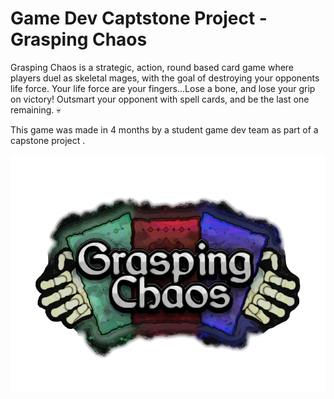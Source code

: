 # Game Dev Captstone Project - Grasping Chaos

Grasping Chaos is a strategic, action, round based card game where players duel as skeletal mages, with the goal of destroying your opponents life force. Your life force are your fingers...Lose a bone, and lose your grip on victory! Outsmart your opponent with spell cards, and be the last one remaining. 💀

This game was made in 4 months by a student game dev team as part of a capstone project . 

![alt text](https://github.com/bkeller0909/Card-Game-Capstone/blob/main/GraspingChaosCardTitle.png)
